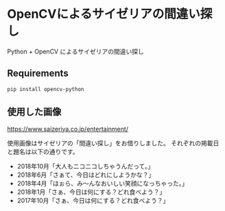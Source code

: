 
# OpenCVによるサイゼリアの間違い探し

Python + OpenCV によるサイゼリアの間違い探し

## Requirements

```
pip install opencv-python
```

## 使用した画像

https://www.saizeriya.co.jp/entertainment/

使用画像はサイゼリアの「間違い探し」をお借りしました。
それぞれの掲載日と題名は以下の通りです。

- 2018年10月「大人もニコニコしちゃうんだって。」
- 2018年6月「さぁて、今日はどれにしようかな？」
- 2018年4月「ほぉら、み〜んなおいしい笑顔になっちゃった。」
- 2018年1月「さぁ、今日は何にする？どれ食べよう？」
- 2017年10月「さぁ、今日は何にする？どれ食べよう？」
